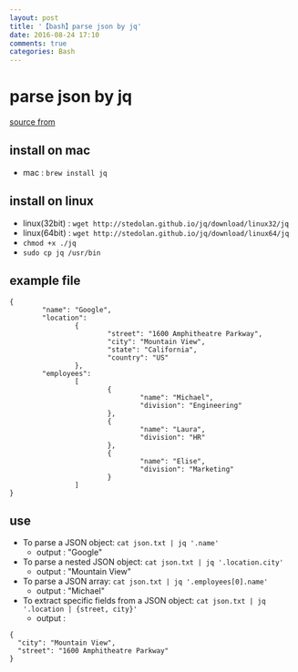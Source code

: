```yaml
---
layout: post
title: '【bash】parse json by jq'
date: 2016-08-24 17:10
comments: true
categories: Bash
---
```


# parse json by jq

[source from](http://xmodulo.com/how-to-parse-json-string-via-command-line-on-linux.html)

## install on mac

- mac : `brew install jq`

## install on linux

- linux(32bit) : `wget http://stedolan.github.io/jq/download/linux32/jq`
- linux(64bit) : `wget http://stedolan.github.io/jq/download/linux64/jq`
- `chmod +x ./jq`
- `sudo cp jq /usr/bin`

## example file

```
{
        "name": "Google",
        "location":
                {
                        "street": "1600 Amphitheatre Parkway",
                        "city": "Mountain View",
                        "state": "California",
                        "country": "US"
                },
        "employees":
                [
                        {
                                "name": "Michael",
                                "division": "Engineering"
                        },
                        {
                                "name": "Laura",
                                "division": "HR"
                        },
                        {
                                "name": "Elise",
                                "division": "Marketing"
                        }
                ]
}
```

## use

- To parse a JSON object: `cat json.txt | jq '.name'`
	- output : "Google"
- To parse a nested JSON object: `cat json.txt | jq '.location.city'`
	- output : "Mountain View"
- To parse a JSON array: `cat json.txt | jq '.employees[0].name'`
	- output : "Michael"
- To extract specific fields from a JSON object: `cat json.txt | jq '.location | {street, city}'`
	- output : 
```
{
  "city": "Mountain View",
  "street": "1600 Amphitheatre Parkway"
}
```